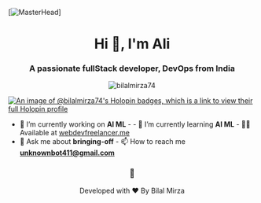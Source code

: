 [![MasterHead](https://raw.githubusercontent.com/TheDudeThatCode/TheDudeThatCode/master/Assets/Developer.gif)]

<h1 align="center">Hi 👋, I'm Ali</h1>
<h3 align="center">A passionate fullStack developer, DevOps from India</h3>
<p align="center">
  <img
    src="https://komarev.com/ghpvc/?username=bilalmirza74&label=Profile%20views&color=0e75b6&style=flat"
    alt="bilalmirza74"
  />
</p>

[![An image of @bilalmirza74's Holopin badges, which is a link to view their full Holopin profile](https://holopin.me/bilalmirza74)](https://holopin.io/@bilalmirza74)

- 🔭 I’m currently working on **AI ML** - - 🌱 I’m currently learning **AI ML** - 
👨‍💻 Available at [webdevfreelancer.me](https://webdevfreelancer.me)
- 💬 Ask me about **bringing-off** - 📫 How to reach me
  **unknownbot411@gmail.com**
<h3 align="center">🚀</h3>
<p align="center">
Developed with ❤️ By Bilal Mirza
</p>
